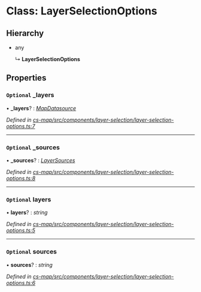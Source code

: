 # Class: LayerSelectionOptions

## Hierarchy

* any

  ↳ **LayerSelectionOptions**

## Properties

### `Optional` _layers

• **_layers**? : *[MapDatasource](_cs_map_src_datasources_map_datasource_.mapdatasource.md)*

*Defined in [cs-map/src/components/layer-selection/layer-selection-options.ts:7](https://github.com/RichardHovenkamp/csnext/blob/c891e154/packages/cs-map/src/components/layer-selection/layer-selection-options.ts#L7)*

___

### `Optional` _sources

• **_sources**? : *[LayerSources](_cs_map_src_classes_layer_sources_.layersources.md)*

*Defined in [cs-map/src/components/layer-selection/layer-selection-options.ts:8](https://github.com/RichardHovenkamp/csnext/blob/c891e154/packages/cs-map/src/components/layer-selection/layer-selection-options.ts#L8)*

___

### `Optional` layers

• **layers**? : *string*

*Defined in [cs-map/src/components/layer-selection/layer-selection-options.ts:5](https://github.com/RichardHovenkamp/csnext/blob/c891e154/packages/cs-map/src/components/layer-selection/layer-selection-options.ts#L5)*

___

### `Optional` sources

• **sources**? : *string*

*Defined in [cs-map/src/components/layer-selection/layer-selection-options.ts:6](https://github.com/RichardHovenkamp/csnext/blob/c891e154/packages/cs-map/src/components/layer-selection/layer-selection-options.ts#L6)*

